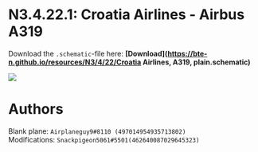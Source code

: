 # N3.4.22.1: Croatia Airlines - Airbus A319

Download the `.schematic`-file here: **[Download](https://bte-n.github.io/resources/N3/4/22/Croatia Airlines, A319, plain.schematic)**

![](https://bte-n.github.io/resources/N3/4/22/Minecraft_Croatia_Airlines_A319.JPG) 

# Authors

Blank plane: `Airplaneguy9#8110 (497014954935713802)`    
Modifications: `Snackpigeon5061#5501(462640087029645323)`
 
